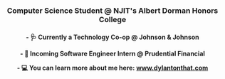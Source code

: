 <h3 align="center">Computer Science Student @ NJIT's Albert Dorman Honors College</h3>

<h4 align="center">
  <p align="center">- 🩺 Currently a Technology Co-op @ Johnson & Johnson</p>
  <p align="center">- 🏢 Incoming Software Engineer Intern @ Prudential Financial</p>
  <p align="center">- 💻 You can learn more about me here: <a href="https://www.dylantonthat.com">www.dylantonthat.com</a></p>
</h4>
